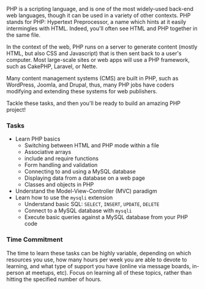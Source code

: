 PHP is a scripting language, and is one of the most widely-used back-end web languages, though it can be used in a variety of other contexts. PHP stands for PHP: Hypertext Preprocessor, a name which hints at it easily intermingles with HTML. Indeed, you'll often see HTML and PHP together in the same file.

In the context of the web, PHP runs on a server to generate content (mostly HTML, but also CSS and Javascript) that is then sent back to a user's computer. Most large-scale sites or web apps will use a PHP framework, such as CakePHP, Laravel, or Nette.

Many content management systems (CMS) are built in PHP, such as WordPress, Joomla, and Drupal, thus, many PHP jobs have coders modifying and extending these systems for web publishers.

Tackle these tasks, and then you'll be ready to build an amazing PHP project!

### Tasks
* Learn PHP basics
    * Switching between HTML and PHP mode within a file
    * Associative arrays
    * include and require functions
    * Form handling and validation
    * Connecting to and using a MySQL database
    * Displaying data from a database on a web page
    * Classes and objects in PHP
* Understand the Model-View-Controller (MVC) paradigm
* Learn how to use the `mysqli` extension
    * Understand basic SQL: `SELECT`, `INSERT`, `UPDATE`, `DELETE`
    * Connect to a MySQL database with `mysqli`
    * Execute basic queries against a MySQL database from your PHP code

### Time Commitment

The time to learn these tasks can be highly variable, depending on which resources you use, how many hours per week you are able to devote to learning, and what type of support you have (online via message boards, in-person at meetups, etc). Focus on learning all of these topics, rather than hitting the specified number of hours.
